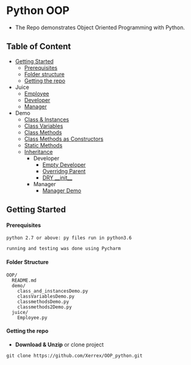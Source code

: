 # Python OOP
- The Repo demonstrates Object Oriented Programming with Python.

## Table of Content
- [Getting Started](#getting-started)
  - [Prerequisites](#prerequisites)
  - [Folder structure](#folder-structure)
  - [Getting the repo](#getting-the-repo)
- Juice
    - [Employee](/tree/master/juice/Employee.py)  
    - [Developer](/tree/master/juice/Developer.py)
    - [Manager](/tree/master/juice/Manager.py)
- Demo    
    - [Class & Instances](/tree/master/demos/class_and_instancesDemo.py)
    - [Class Variables](/tree/master/demos/classVariablesDemo.py)
    - [Class Methods](/tree/master/demos/classmethodsDemo.py)
    - [Class Methods as Constructors](/tree/master/demos/classmethods2Demo.py)
    - [Static Methods](/tree/master/demos/staticmethods.py)
    - [Inheritance]()
        - Developer
            - [Empty Developer](/tree/master/demos/emptyDeveloperDemo.py)
            - [Overridng Parent](/tree/master/demos/developerDemo.py)
            - [DRY \_\_init\_\_](/tree/master/demos/developerinitDemo.py)
        - Manager
            - [Manager Demo](/tree/master/demos/managerDemo.py) 

## Getting Started

#### Prerequisites
```
python 2.7 or above: py files run in python3.6
```

``` 
running and testing was done using Pycharm
```

#### Folder Structure
```
OOP/
  README.md
  demo/
    class_and_instancesDemo.py
    classVariablesDemo.py
    classmethodsDemo.py
    classmethods2Demo.py
  juice/
    Employee.py
```
#### Getting the repo
* **Download & Unzip** or clone project
```
git clone https://github.com/Xerrex/OOP_python.git
```
